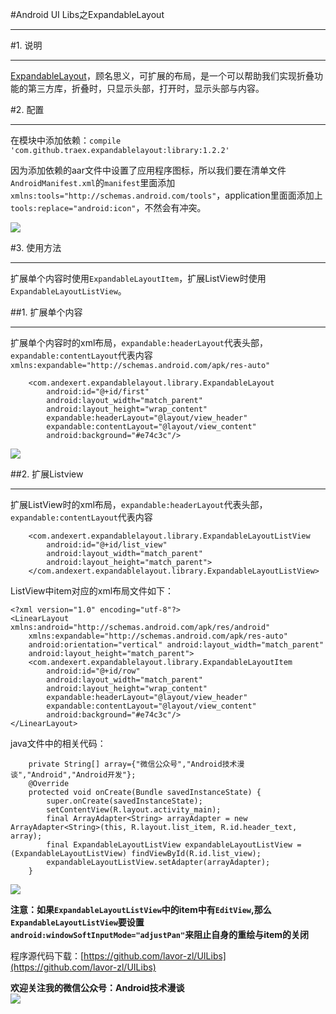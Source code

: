#Android UI Libs之ExpandableLayout  
***  
#1. 说明  
***  
[ExpandableLayout](https://github.com/traex/ExpandableLayout)，顾名思义，可扩展的布局，是一个可以帮助我们实现折叠功能的第三方库，折叠时，只显示头部，打开时，显示头部与内容。  

#2. 配置  
***  
在模块中添加依赖：`compile 'com.github.traex.expandablelayout:library:1.2.2'`  

因为添加依赖的aar文件中设置了应用程序图标，所以我们要在清单文件`AndroidManifest.xml`的`manifest`里面添加`xmlns:tools="http://schemas.android.com/tools"`，application里面面添加上`tools:replace="android:icon"`，不然会有冲突。  

![](http://i.imgur.com/qjDAJYJ.png)  

#3. 使用方法  
***  
扩展单个内容时使用`ExpandableLayoutItem`，扩展ListView时使用`ExpandableLayoutListView`。  

##1. 扩展单个内容  
***  
扩展单个内容时的xml布局，`expandable:headerLayout`代表头部，`expandable:contentLayout`代表内容
`xmlns:expandable="http://schemas.android.com/apk/res-auto"`  

```
    <com.andexert.expandablelayout.library.ExpandableLayout
        android:id="@+id/first"
        android:layout_width="match_parent"
        android:layout_height="wrap_content"
        expandable:headerLayout="@layout/view_header"
        expandable:contentLayout="@layout/view_content"
        android:background="#e74c3c"/>  
```  
![](http://i.imgur.com/Iket3CU.gif)  

##2. 扩展Listview  
***  
扩展ListView时的xml布局，`expandable:headerLayout`代表头部，`expandable:contentLayout`代表内容  
```
    <com.andexert.expandablelayout.library.ExpandableLayoutListView
        android:id="@+id/list_view"
        android:layout_width="match_parent"
        android:layout_height="match_parent">
    </com.andexert.expandablelayout.library.ExpandableLayoutListView>  
```  

ListView中item对应的xml布局文件如下：  
```  
<?xml version="1.0" encoding="utf-8"?>
<LinearLayout xmlns:android="http://schemas.android.com/apk/res/android"
    xmlns:expandable="http://schemas.android.com/apk/res-auto"
    android:orientation="vertical" android:layout_width="match_parent"
    android:layout_height="match_parent">
    <com.andexert.expandablelayout.library.ExpandableLayoutItem
        android:id="@+id/row"
        android:layout_width="match_parent"
        android:layout_height="wrap_content"
        expandable:headerLayout="@layout/view_header"
        expandable:contentLayout="@layout/view_content"
        android:background="#e74c3c"/>
</LinearLayout>  
```  

java文件中的相关代码：  
```
    private String[] array={"微信公众号","Android技术漫谈","Android","Android开发"};
    @Override
    protected void onCreate(Bundle savedInstanceState) {
        super.onCreate(savedInstanceState);
        setContentView(R.layout.activity_main);
        final ArrayAdapter<String> arrayAdapter = new ArrayAdapter<String>(this, R.layout.list_item, R.id.header_text, array);
        final ExpandableLayoutListView expandableLayoutListView = (ExpandableLayoutListView) findViewById(R.id.list_view);
        expandableLayoutListView.setAdapter(arrayAdapter);
    }  
```  

![](http://i.imgur.com/z93FYTz.gif)  

**注意：如果`ExpandableLayoutListView`中的item中有`EditView`,那么`ExpandableLayoutListView`要设置`android:windowSoftInputMode="adjustPan"`来阻止自身的重绘与item的关闭**  

程序源代码下载：[https://github.com/lavor-zl/UILibs](https://github.com/lavor-zl/UILibs)  


**欢迎关注我的微信公众号：Android技术漫谈**  
![](http://i.imgur.com/u75x3BP.jpg)
